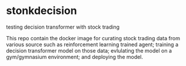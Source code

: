 # stonkdecision
testing decision transformer with stock trading

This repo contain the docker image for curating stock trading data from various source such as reinforcement learning trained agent; training a decision transformer model on those data; evlulating the model on a gym/gymnasium environment; and deploying the model.
